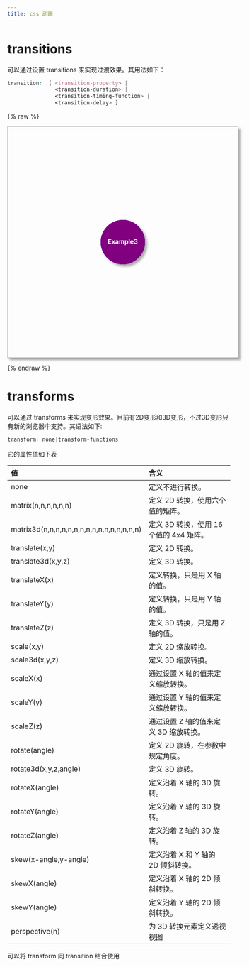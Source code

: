 ```yaml
---
title: css 动画
---
```



# transitions

可以通过设置 transitions 来实现过渡效果。其用法如下：
```CSS
transition:  [ <transition-property> |
               <transition-duration> |
               <transition-timing-function> |
               <transition-delay> ]
```
{% raw %}
<style>.wrapper{position:relative;border:1px #aaa solid;width:500px;height:500px;margin:0 auto 10px;padding:10px}.shadow{-webkit-box-shadow:5px 5px 5px #aaa;-moz-box-shadow:5px 5px 5px #aaa;box-shadow:5px 5px 5px #aaa;margin-bottom:10px}.normal,.example2,.example3{width:100px;height:100px;position:absolute;top:210px;left:210px;border-radius:50px;background-color:red;text-align:center;transition:all 1s ease-in-out}.example2{background-color:blue;transition-property:top,left;transition-duration:1s,1s;transition-delay:0s,1s}.example3{background-color:purple;transition-property:top,left,border-radius,background-color;transition-duration:2s,1s,0.5s,0.5s;transition-delay:0s,0.5s,1s,1.5s}.wrapper:hover .normal{top:0;left:0}.wrapper:hover .example2{top:398px;left:398px}.wrapper:hover .example3{top:0;left:398px;border-radius:0}.wrapper p{line-height:70px;color:white;font-weight:bold;margin-left:0 0 10px}</style><div class="wrapper shadow"><div class="normal shadow"><p>Normal</p></div><div class="example2"><p>Example2</p></div><div class="example3"><p>Example3</p></div></div>
{% endraw %}


# transforms
可以通过 transforms 来实现变形效果。目前有2D变形和3D变形，不过3D变形只有新的浏览器中支持。其语法如下:
```CSS
transform: none|transform-functions
```
它的属性值如下表

值    | 含义      
:-----|:-----
none  |  定义不进行转换。    
matrix(n,n,n,n,n,n) | 定义 2D 转换，使用六个值的矩阵。  
matrix3d(n,n,n,n,n,n,n,n,n,n,n,n,n,n,n,n) |  定义 3D 转换，使用 16 个值的 4x4 矩阵。  
translate(x,y) | 定义 2D 转换。   
translate3d(x,y,z) | 定义 3D 转换。   
translateX(x)  | 定义转换，只是用 X 轴的值。 
translateY(y)  | 定义转换，只是用 Y 轴的值。 
translateZ(z)  | 定义 3D 转换，只是用 Z 轴的值。 
scale(x,y) | 定义 2D 缩放转换。 
scale3d(x,y,z) |  定义 3D 缩放转换。 
scaleX(x) |  通过设置 X 轴的值来定义缩放转换。  
scaleY(y)  | 通过设置 Y 轴的值来定义缩放转换。  
scaleZ(z)  | 通过设置 Z 轴的值来定义 3D 缩放转换。  
rotate(angle) |  定义 2D 旋转，在参数中规定角度。  
rotate3d(x,y,z,angle) |  定义 3D 旋转。   
rotateX(angle) | 定义沿着 X 轴的 3D 旋转。    
rotateY(angle) | 定义沿着 Y 轴的 3D 旋转。    
rotateZ(angle) | 定义沿着 Z 轴的 3D 旋转。    
skew(x-angle,y-angle) |  定义沿着 X 和 Y 轴的 2D 倾斜转换。  
skewX(angle)   | 定义沿着 X 轴的 2D 倾斜转换。  
skewY(angle)   | 定义沿着 Y 轴的 2D 倾斜转换。  
perspective(n) | 为 3D 转换元素定义透视视图

可以将 transform 同 transition 结合使用
